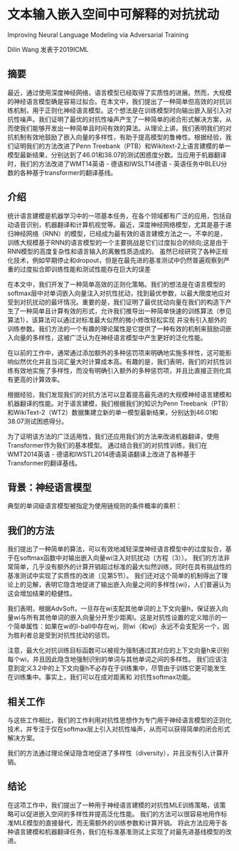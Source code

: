 # 文本输入嵌入空间中可解释的对抗扰动

Improving Neural Language Modeling via Adversarial Training

Dilin Wang 发表于2019ICML

## 摘要

最近，通过使用深度神经网络，语言模型已经取得了实质性的进展。然而，大规模的神经语言模型确是容易过拟合。在本文中，我们提出了一种简单但高效的对抗训练机制，用于正则化神经语言模型。这个想法是在训练模型时向输出嵌入层引入对抗性噪声。我们证明了最优的对抗性噪声产生了一种简单的闭合形式解决方案，从而使我们能够开发出一种简单且时间有效的算法。从理论上讲，我们表明我们的对抗机制有效地鼓励了嵌入向量的多样性，有助于提高模型的鲁棒性。根据经验，我们证明我们的方法改进了Penn Treebank（PTB）和Wikitext-2上语言建模的单一模型最新结果，分别达到了46.01和38.07的测试困惑度分数。当应用于机器翻译时，我们的方法改进了WMT14英语 - 德语和IWSLT14德语 - 英语任务中BLEU分数的各种基于transformer的翻译基线。

## 介绍

统计语言建模是机器学习中的一项基本任务，在各个领域都有广泛的应用，包括自动语音识别，机器翻译和计算机视觉等。最近，深度神经网络模型，尤其是基于递归神经网络（RNN）的模型，已经成为最有效的语言建模方法之一。不幸的是，训练大规模基于RNN的语言模型的一个主要挑战是它们过度拟合的倾向;这是由于RNN模型的高度复杂性和语言输入的离散性质造成的。 虽然已经研究了各种正规化技术，例如早期停止和dropout，但是在最先进的基准测试中仍然普遍观察到严重的过度拟合即训练性能和测试性能存在巨大的误差

在本文中，我们开发了一种简单高效的正则化策略。我们的想法是在语言模型的softmax层中对单词嵌入向量注入对抗性扰动，找到最优参数，以最大限度地应对受到对抗扰动的最坏情况。重要的是，我们证明了最优扰动向量在我们的构造下产生了一种简单且计算有效的形式，允许我们推导出一种简单快速的训练算法（参见算法1），该算法可以通过对标准最大似然的微小修改轻松实现 并没有引入额外的训练参数。我们方法的一个有趣的理论属性是它提供了一种有效的机制来鼓励词嵌入向量的多样性，这被广泛认为在神经语言模型中产生更好的泛化性能。

在以前的工作中，通常通过添加额外的多种惩罚项来明确地实施多样性，这可能影响似然优化并且当词汇量大时计算成本高。有趣的是，我们表明，我们的对抗性训练有效地实施了多样性，而没有明确引入额外的多种惩罚项，并且比直接正则化具有更高的计算效率。

根据经验，我们发现我们的对抗方法可以显着提高最先进的大规模神经语言建模和机器翻译的性能。对于语言建模，我们根据我们的知识为Penn Treebank（PTB）和WikiText-2（WT2）数据集建立新的单一模型最新结果，分别达到46.01和38.07测试困惑得分。

为了证明该方法的广泛适用性，我们还应用我们的方法来改进机器翻译，使用Transformer作为我们的基本模型。 通过结合我们的对抗性训练，我们在WMT2014英语 - 德语和IWSTL2014德语英语翻译上改进了各种基于Transformer的翻译基线。

## 背景：神经语言模型

典型的单词级语言模型被指定为使用链规则的条件概率的乘积：

## 我们的方法

我们提出了一种简单的算法，可以有效地减轻深度神经语言模型中的过度拟合，基于在softmax函数中对输出嵌入向量wi注入对抗扰动（方程（3））。 我们的方法非常简单，几乎没有额外的计算开销超过标准的最大似然训练，同时在具有挑战性的基准测试中实现了实质性的改进（见第5节）。 我们还对这个简单的机制得出了理论上的见解，表明它隐含地促进了输出嵌入向量之间的多样性{wi}，人们普遍认为这会增加结果的稳健性。

我们表明，根据AdvSoft，一旦存在wi支配其他单词的上下文向量h，保证嵌入向量wi与所有其他单词的嵌入向量分开至少距离l。这是对抗性设置的定义暗示的一个简单属性：如果在wi的l-ball中存在wj，则wi（和wj）永远不会支配另一个，因为胜利者总是受到对抗性扰动的惩罚。

注意，最大化对抗训练目标函数可以被视为强制通过其对应的上下文向量h来识别每个wi，并且因此隐含地强制识别的单词与其他单词之间的多样性。 我们应该注意到定义3.2中的上下文向量h不必存在于训练集中，尽管由于训练它更可能发生在训练集中。事实上，我们可以在成对距离和 对抗性softmax功能。

## 相关工作

与这些工作相比，我们的工作利用对抗性思想作为专门用于神经语言模型的正则化技术，并专注于仅在softmax层上引入对抗性噪声，从而可以获得简单的闭合形式解决方案。

我们的方法通过理论保证隐含地促进了多样性（diversity），并且没有引入计算开销。

## 结论

在这项工作中，我们提出了一种用于神经语言建模的对抗性MLE训练策略，该策略可以促进嵌入空间的多样性并提高泛化性能。 我们的方法可以很容易地用作标准MLE模型的直接替代，而无需额外的训练参数和计算开销。 将此方法应用于各种语言建模和机器翻译任务，我们在标准基准测试上实现了对最先进基线模型的改进。
